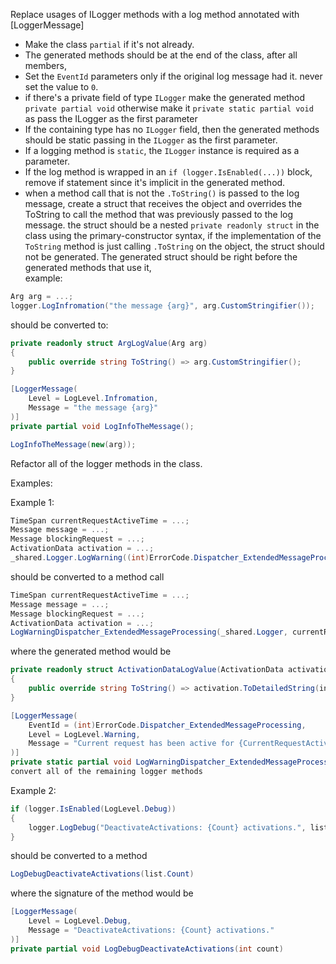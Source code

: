 Replace usages of ILogger methods with a log method annotated with [LoggerMessage] 

- Make the class `partial` if it's not already.
- The generated methods should be at the end of the class, after all members, 
- Set the `EventId` parameters only if the original log message had it. never set the value to `0`.
- if there's a private field of type `ILogger` make the generated method `private partial void`
otherwise make it `private static partial void` as pass the ILogger as the first parameter
- If the containing type has no `ILogger` field, then the generated methods should be static passing in the `ILogger` as the first parameter. 
- If a logging method is `static`, the `ILogger` instance is required as a parameter.
- If the log method is wrapped in an `if (logger.IsEnabled(...))` block, remove if statement since it's implicit in the generated method.
- when a method call that is not the `.ToString()` is passed to the log message, create a struct that receives the object and overrides the ToString to call the method that was previously passed to the log message.
the struct should be a nested `private readonly struct` in the class using the primary-constructor syntax, if the implementation of the `ToString` method is just calling `.ToString` on the object, the struct should not be generated. The generated struct should be right before the generated methods that use it,  
example:
```cs
Arg arg = ...;
logger.LogInfromation("the message {arg}", arg.CustomStringifier());
```
should be converted to:
```cs
private readonly struct ArgLogValue(Arg arg)
{
    public override string ToString() => arg.CustomStringifier();
}

[LoggerMessage(
    Level = LogLevel.Infromation,
    Message = "the message {arg}"
)]
private partial void LogInfoTheMessage();

LogInfoTheMessage(new(arg));
```

Refactor all of the logger methods in the class.

Examples:

Example 1:
```cs
TimeSpan currentRequestActiveTime = ...;
Message message = ...;
Message blockingRequest = ...;
ActivationData activation = ...;
_shared.Logger.LogWarning((int)ErrorCode.Dispatcher_ExtendedMessageProcessing, "Current request has been active for {CurrentRequestActiveTime} for grain {Grain}. Currently executing {BlockingRequest}. Trying to enqueue {Message}.", currentRequestActiveTime, activation.ToDetailedString(), blockingRequest, message);
```

should be converted to a method call

```cs
TimeSpan currentRequestActiveTime = ...;
Message message = ...;
Message blockingRequest = ...;
ActivationData activation = ...;
LogWarningDispatcher_ExtendedMessageProcessing(_shared.Logger, currentRequestActiveTime, new(this), _blockingRequest, message)
```

where the generated method would be
```cs
private readonly struct ActivationDataLogValue(ActivationData activation, bool includeExtraDetails = false)
{
    public override string ToString() => activation.ToDetailedString(includeExtraDetails);
}

[LoggerMessage(
    EventId = (int)ErrorCode.Dispatcher_ExtendedMessageProcessing,
    Level = LogLevel.Warning,
    Message = "Current request has been active for {CurrentRequestActiveTime} for grain {Grain}. Currently executing {BlockingRequest}. Trying to enqueue {Message}."
)]
private static partial void LogWarningDispatcher_ExtendedMessageProcessing(ILogger logger, TimeSpan currentRequestActiveTime, ActivationDataLogValue grain, Message blockingRequest, Message message)
convert all of the remaining logger methods
```

Example 2:
```cs
if (logger.IsEnabled(LogLevel.Debug))
{
    logger.LogDebug("DeactivateActivations: {Count} activations.", list.Count);
}
```

should be converted to a method

```cs
LogDebugDeactivateActivations(list.Count)
```

where the signature of the method would be
```cs
[LoggerMessage(
    Level = LogLevel.Debug,
    Message = "DeactivateActivations: {Count} activations."
)]
private partial void LogDebugDeactivateActivations(int count)
```